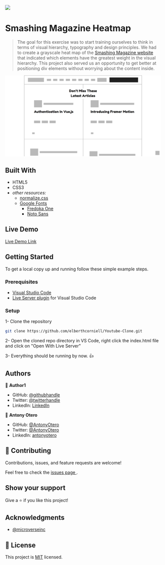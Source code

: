 ![](https://img.shields.io/badge/Microverse-blueviolet)

# Smashing Magazine Heatmap

> The goal for this exercise was to start training ourselves to think in terms of visual hierarchy, typography and design principles. We had to create a grayscale heat map of the [Smashing Magazine website](https://www.smashingmagazine.com/#top) that indicated which elements have the greatest weight in the visual hierarchy. This project also served us an opportunity to get better at positioning div elements without worrying about the content inside.

![screenshot](./images/app_screenshot_visible.png)

## Built With

- HTML5
- CSS3
- *other resources:*
  - [normalize.css](https://necolas.github.io/normalize.css/)
  - [Google Fonts](https://fonts.google.com/)
    - [Fredoka One](https://fonts.google.com/specimen/Fredoka+One?category=Display)
    - [Noto Sans](https://fonts.google.com/specimen/Noto+Sans?category=Sans+Serif,Display&query=google)

## Live Demo

[Live Demo Link](https://antonyotero.github.io/smashing-heatmap/)

## Getting Started

To get a local copy up and running follow these simple example steps.

### Prerequisites

- [Visual Studio Code](https://code.visualstudio.com/)
- [Live Server plugin](https://marketplace.visualstudio.com/items?itemName=ritwickdey.LiveServer) for Visual Studio Code 

### Setup

1- Clone the repository
```bash
git clone https://github.com/elberthcorniell/Youtube-Clone.git
```

2- Open the cloned repo directory in VS Code, right click the index.html file and click on "Open With Live Server"

3- Everything should be running by now. 👍



## Authors

👤 **Author1**

- GitHub: [@githubhandle](https://github.com/githubhandle)
- Twitter: [@twitterhandle](https://twitter.com/twitterhandle)
- LinkedIn: [LinkedIn](https://linkedin.com/linkedinhandle)

👤 **Antony Otero**

- GitHub: [@AntonyOtero](https://github.com/AntonyOtero)
- Twitter: [@AntonyOtero](https://twitter.com/AntonyOtero)
- LinkedIn: [antonyotero](https://www.linkedin.com/in/antonyotero/)

## 🤝 Contributing

Contributions, issues, and feature requests are welcome!

Feel free to check the [issues page ](https://github.com/AntonyOtero/smashing-heatmap/issues).

## Show your support

Give a ⭐️ if you like this project!

## Acknowledgments

- [@microverseinc](https://github.com/microverseinc)

## 📝 License

This project is [MIT](LICENSE) licensed.

